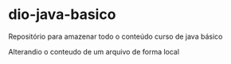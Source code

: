 # dio-java-basico
Repositório para amazenar todo o conteúdo curso de java básico

Alterandio o conteudo de um arquivo de forma local 